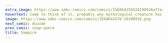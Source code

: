 ```yaml
---
extra_image: https://www.smbc-comics.com/comics/156864256520190916after.png
hovertext: Come to think of it, probably any mythological creature has some legitimate grievances with humanity.
image: https://www.smbc-comics.com/comics/1568642478-20190916.png
next_comic: duuude
prev_comic: soap-opera
title: Vampire
---
```


